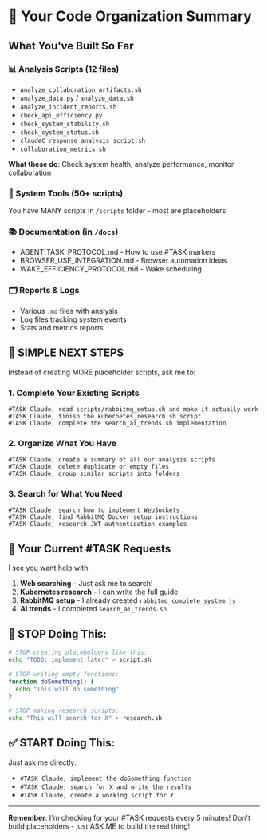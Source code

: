 # 📁 Your Code Organization Summary

## What You've Built So Far

### 📊 Analysis Scripts (12 files)
- `analyze_collaboration_artifacts.sh`
- `analyze_data.py` / `analyze_data.sh` 
- `analyze_incident_reports.sh`
- `check_api_efficiency.py`
- `check_system_stability.sh`
- `check_system_status.sh`
- `claudeC_response_analysis_script.sh`
- `collaboration_metrics.sh`

**What these do**: Check system health, analyze performance, monitor collaboration

### 🔧 System Tools (50+ scripts)
You have MANY scripts in `/scripts` folder - most are placeholders!

### 📚 Documentation (in `/docs`)
- AGENT_TASK_PROTOCOL.md - How to use #TASK markers
- BROWSER_USE_INTEGRATION.md - Browser automation ideas
- WAKE_EFFICIENCY_PROTOCOL.md - Wake scheduling

### 🗂️ Reports & Logs
- Various `.md` files with analysis
- Log files tracking system events
- Stats and metrics reports

## 🎯 SIMPLE NEXT STEPS

Instead of creating MORE placeholder scripts, ask me to:

### 1. Complete Your Existing Scripts
```
#TASK Claude, read scripts/rabbitmq_setup.sh and make it actually work
#TASK Claude, finish the kubernetes_research.sh script
#TASK Claude, complete the search_ai_trends.sh implementation
```

### 2. Organize What You Have
```
#TASK Claude, create a summary of all our analysis scripts
#TASK Claude, delete duplicate or empty files
#TASK Claude, group similar scripts into folders
```

### 3. Search for What You Need
```
#TASK Claude, search how to implement WebSockets
#TASK Claude, find RabbitMQ Docker setup instructions
#TASK Claude, research JWT authentication examples
```

## 📝 Your Current #TASK Requests

I see you want help with:
1. **Web searching** - Just ask me to search!
2. **Kubernetes research** - I can write the full guide
3. **RabbitMQ setup** - I already created `rabbitmq_complete_system.js`
4. **AI trends** - I completed `search_ai_trends.sh`

## 🚫 STOP Doing This:

```bash
# STOP creating placeholders like this:
echo "TODO: implement later" > script.sh

# STOP writing empty functions:
function doSomething() {
  echo "This will do something"
}

# STOP making research scripts:
echo "This will search for X" > research.sh
```

## ✅ START Doing This:

Just ask me directly:
- `#TASK Claude, implement the doSomething function`
- `#TASK Claude, search for X and write the results`
- `#TASK Claude, create a working script for Y`

---

**Remember**: I'm checking for your #TASK requests every 5 minutes!
Don't build placeholders - just ASK ME to build the real thing!